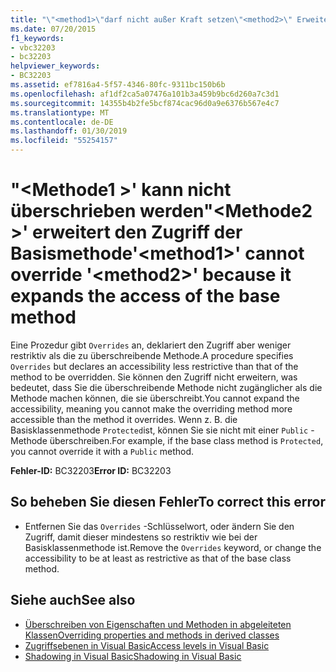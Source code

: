 ```yaml
---
title: "\"<method1>\"darf nicht außer Kraft setzen\"<method2>\" Erweitert den Zugriff der Basismethode"
ms.date: 07/20/2015
f1_keywords:
- vbc32203
- bc32203
helpviewer_keywords:
- BC32203
ms.assetid: ef7816a4-5f57-4346-80fc-9311bc150b6b
ms.openlocfilehash: af1df2ca5a07476a101b3a459b9bc6d260a7c3d1
ms.sourcegitcommit: 14355b4b2fe5bcf874cac96d0a9e6376b567e4c7
ms.translationtype: MT
ms.contentlocale: de-DE
ms.lasthandoff: 01/30/2019
ms.locfileid: "55254157"
---
```

# <a name="method1-cannot-override-method2-because-it-expands-the-access-of-the-base-method"></a><span data-ttu-id="5f1b1-102">"\<Methode1 >' kann nicht überschrieben werden"\<Methode2 >' erweitert den Zugriff der Basismethode</span><span class="sxs-lookup"><span data-stu-id="5f1b1-102">'\<method1>' cannot override '\<method2>' because it expands the access of the base method</span></span>
<span data-ttu-id="5f1b1-103">Eine Prozedur gibt `Overrides` an, deklariert den Zugriff aber weniger restriktiv als die zu überschreibende Methode.</span><span class="sxs-lookup"><span data-stu-id="5f1b1-103">A procedure specifies `Overrides` but declares an accessibility less restrictive than that of the method to be overridden.</span></span> <span data-ttu-id="5f1b1-104">Sie können den Zugriff nicht erweitern, was bedeutet, dass Sie die überschreibende Methode nicht zugänglicher als die Methode machen können, die sie überschreibt.</span><span class="sxs-lookup"><span data-stu-id="5f1b1-104">You cannot expand the accessibility, meaning you cannot make the overriding method more accessible than the method it overrides.</span></span> <span data-ttu-id="5f1b1-105">Wenn z. B. die Basisklassenmethode `Protected`ist, können Sie sie nicht mit einer `Public` -Methode überschreiben.</span><span class="sxs-lookup"><span data-stu-id="5f1b1-105">For example, if the base class method is `Protected`, you cannot override it with a `Public` method.</span></span>  
  
 <span data-ttu-id="5f1b1-106">**Fehler-ID:** BC32203</span><span class="sxs-lookup"><span data-stu-id="5f1b1-106">**Error ID:** BC32203</span></span>  
  
## <a name="to-correct-this-error"></a><span data-ttu-id="5f1b1-107">So beheben Sie diesen Fehler</span><span class="sxs-lookup"><span data-stu-id="5f1b1-107">To correct this error</span></span>  
  
-   <span data-ttu-id="5f1b1-108">Entfernen Sie das `Overrides` -Schlüsselwort, oder ändern Sie den Zugriff, damit dieser mindestens so restriktiv wie bei der Basisklassenmethode ist.</span><span class="sxs-lookup"><span data-stu-id="5f1b1-108">Remove the `Overrides` keyword, or change the accessibility to be at least as restrictive as that of the base class method.</span></span>  
  
## <a name="see-also"></a><span data-ttu-id="5f1b1-109">Siehe auch</span><span class="sxs-lookup"><span data-stu-id="5f1b1-109">See also</span></span>
- [<span data-ttu-id="5f1b1-110">Überschreiben von Eigenschaften und Methoden in abgeleiteten Klassen</span><span class="sxs-lookup"><span data-stu-id="5f1b1-110">Overriding properties and methods in derived classes</span></span>](~/docs/visual-basic/programming-guide/language-features/objects-and-classes/inheritance-basics.md#overriding-properties-and-methods-in-derived-classes)
- [<span data-ttu-id="5f1b1-111">Zugriffsebenen in Visual Basic</span><span class="sxs-lookup"><span data-stu-id="5f1b1-111">Access levels in Visual Basic</span></span>](../../visual-basic/programming-guide/language-features/declared-elements/access-levels.md)
- [<span data-ttu-id="5f1b1-112">Shadowing in Visual Basic</span><span class="sxs-lookup"><span data-stu-id="5f1b1-112">Shadowing in Visual Basic</span></span>](../../visual-basic/programming-guide/language-features/declared-elements/shadowing.md)

